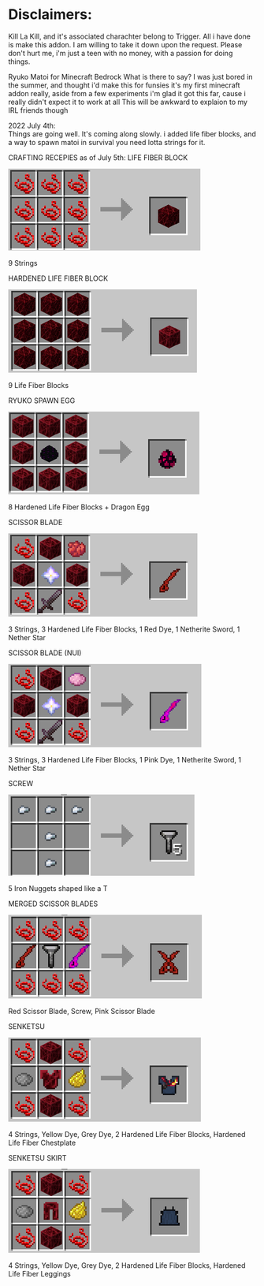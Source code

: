 # Disclaimers:

Kill La Kill, and it's associated charachter belong to Trigger. All i have done is make this addon. I am willing to take it down upon the request.
Please don't hurt me, i'm just a teen with no money, with a passion for doing things.


Ryuko Matoi for Minecraft Bedrock
What is there to say?
I was just bored in the summer, and thought i'd make this for funsies
it's my first minecraft addon really, aside from a few experiments
i'm glad it got this far, cause i really didn't expect it to work at all
This will be awkward to explaion to my IRL friends though

2022 July 4th:	
Things are going well.
It's coming along slowly.
i added life fiber blocks, and a way to spawn matoi in survival
you need lotta strings for it.

CRAFTING RECEPIES as of July 5th:
LIFE FIBER BLOCK

![My Image](crafting/craft_lifefiberblock.png)

9 Strings

HARDENED LIFE FIBER BLOCK

![My Image](crafting/craft_hardenedlifefiber.png)

9 Life Fiber Blocks

RYUKO SPAWN EGG

![My Image](crafting/craft_ryuko_egg.png)

8 Hardened Life Fiber Blocks + Dragon Egg

SCISSOR BLADE

![My Image](crafting/craft_ryukosword.png)

3 Strings, 3 Hardened Life Fiber Blocks, 1 Red Dye, 1 Netherite Sword, 1 Nether Star

SCISSOR BLADE (NUI)

![My Image](crafting/craft_nuisword.png)

3 Strings, 3 Hardened Life Fiber Blocks, 1 Pink Dye, 1 Netherite Sword, 1 Nether Star

SCREW

![My Image](crafting/craft_screw.png)

5 Iron Nuggets shaped like a T

MERGED SCISSOR BLADES

![My Image](crafting/craft_full_blades.png)

Red Scissor Blade, Screw, Pink Scissor Blade

SENKETSU

![My Image](crafting/craft_senketsu_temp.png)

4 Strings, Yellow Dye, Grey Dye, 2 Hardened Life Fiber Blocks, Hardened Life Fiber Chestplate

SENKETSU SKIRT

![My Image](crafting/craft_senketsu_skirt.png)

4 Strings, Yellow Dye, Grey Dye, 2 Hardened Life Fiber Blocks, Hardened Life Fiber Leggings
